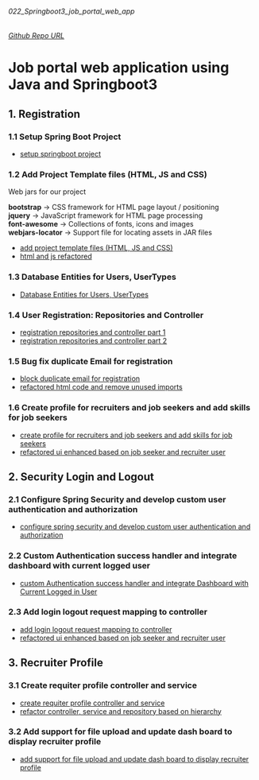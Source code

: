 ###### 022_Springboot3_job_portal_web_app
###### [Github Repo URL](https://github.com/bibhusprasad/022_Springboot3_job_portal_web_app)

# Job portal web application using Java and Springboot3 

## 1. Registration
### 1.1 Setup Spring Boot Project
* [setup springboot project](https://github.com/bibhusprasad/022_Springboot3_job_portal_web_app/commit/7e64e0096217dbe4eccb6539a214367804368e74)

### 1.2 Add Project Template files (HTML, JS and CSS)
Web jars for our project 

**bootstrap**       -> CSS framework for HTML page layout / positioning  
**jquery**          -> JavaScript framework for HTML page processing  
**font-awesome**    -> Collections of fonts, icons and images  
**webjars-locator** -> Support file for locating assets in JAR files
* [add project template files (HTML, JS and CSS)](https://github.com/bibhusprasad/022_Springboot3_job_portal_web_app/commit/92877a605bedbf7564d7c2cfd33bc731a6c8b401)
* [html and js refactored](https://github.com/bibhusprasad/022_Springboot3_job_portal_web_app/commit/06b167e4be104ee0e446fd912578a3e43eddfbc9)

### 1.3 Database Entities for Users, UserTypes
* [Database Entities for Users, UserTypes](https://github.com/bibhusprasad/022_Springboot3_job_portal_web_app/commit/613d442f4c96b5e49b287d4d4ce38e7344c7bb16)

### 1.4 User Registration: Repositories and Controller
* [registration repositories and controller part 1](https://github.com/bibhusprasad/022_Springboot3_job_portal_web_app/commit/8a4fd05e7ba33dfb62e829e90ac23b6efda1ef79)
* [registration repositories and controller part 2](https://github.com/bibhusprasad/022_Springboot3_job_portal_web_app/commit/84299918f2673482e5b18d6b1c26a9a2b324fb65)

### 1.5 Bug fix duplicate Email for registration
* [block duplicate email for registration](https://github.com/bibhusprasad/022_Springboot3_job_portal_web_app/commit/327bd1eb15f9f8f136ba8171eaaf65e46962fcb9)
* [refactored html code and remove unused imports](https://github.com/bibhusprasad/022_Springboot3_job_portal_web_app/commit/5caeac4cdcde1b5c9da2cccb44c0a261ff38d062)

### 1.6 Create profile for recruiters and job seekers and add skills for job seekers
* [create profile for recruiters and job seekers and add skills for job seekers](https://github.com/bibhusprasad/022_Springboot3_job_portal_web_app/commit/a2cc4fffe2af07f11babcec169166da0c664ebe7)
* [refactored ui enhanced based on job seeker and recruiter user](https://github.com/bibhusprasad/022_Springboot3_job_portal_web_app/commit/187fe3f995a24dbb9d41caf402e016319cecf22e)

## 2. Security Login and Logout
### 2.1 Configure Spring Security and develop custom user authentication and authorization
* [configure spring security and develop custom user authentication and authorization](https://github.com/bibhusprasad/022_Springboot3_job_portal_web_app/commit/fd044bee9ea37d4e378ea93286ab9805ab9aeab3)

### 2.2 Custom Authentication success handler and integrate dashboard with current logged user
* [custom Authentication success handler and integrate Dashboard with Current Logged in User](https://github.com/bibhusprasad/022_Springboot3_job_portal_web_app/commit/df979a391c9e6da2dd4931f0fdd7d78ada299bd4)

### 2.3 Add login logout request mapping to controller
* [add login logout request mapping to controller](https://github.com/bibhusprasad/022_Springboot3_job_portal_web_app/commit/509f552ac657ab5d271e8b1902afc1c1e6c74769)
* [refactored ui enhanced based on job seeker and recruiter user](https://github.com/bibhusprasad/022_Springboot3_job_portal_web_app/commit/8764f75488d692d95104ee61ae67a99d7017efaa)

## 3. Recruiter Profile
### 3.1 Create requiter profile controller and service
* [create requiter profile controller and service](https://github.com/bibhusprasad/022_Springboot3_job_portal_web_app/commit/a2cc4fffe2af07f11babcec169166da0c664ebe7)
* [refactor controller, service and repository based on hierarchy](https://github.com/bibhusprasad/022_Springboot3_job_portal_web_app/commit/73af95ea4bc37fb20c823e153073d9498e7b6a89)

### 3.2 Add support for file upload and update dash board to display recruiter profile
* [add support for file upload and update dash board to display recruiter profile]()

